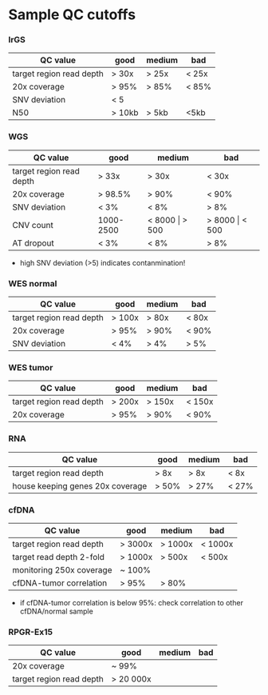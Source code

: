 # Sample QC cutoffs


### lrGS

| QC value                 | good           | medium          | bad             |
|--------------------------|----------------|-----------------|-----------------|
| target region read depth | > 30x          | > 25x           | < 25x           |
| 20x coverage             | > 95%          | > 85%           | < 85%           |
| SNV deviation            | < 5            |                 |                 |
| N50                      | > 10kb         |  > 5kb          | <5kb            |


### WGS

| QC value                 | good           | medium          | bad             |
|--------------------------|----------------|-----------------|-----------------|
| target region read depth | > 33x          | > 30x           | < 30x           |
| 20x coverage             | > 98.5%        | > 90%           | < 90%           |
| SNV deviation            | < 3%           | < 8%            | > 8%            |
| CNV count                | 1000-2500      | < 8000 \| > 500 | > 8000 \| < 500 |
| AT dropout               | < 3%            | < 8%            | > 8%           |

- high SNV deviation (>5) indicates contanmination!


### WES normal

| QC value                 | good           | medium          | bad             |
|--------------------------|----------------|-----------------|-----------------|
| target region read depth | > 100x         | > 80x           | < 80x           |
| 20x coverage             | > 95%          | > 90%           | < 90%           |
| SNV deviation            | < 4%           | > 4%            | > 5%            |

### WES tumor

| QC value                 | good           | medium          | bad             |
|--------------------------|----------------|-----------------|-----------------|
| target region read depth | > 200x         | > 150x          | < 150x          |
| 20x coverage             | > 95%          | > 90%           | < 90%           |


### RNA

| QC value                         | good           | medium          | bad             |
|----------------------------------|----------------|-----------------|-----------------|
| target region read depth         | > 8x           | > 8x            | < 8x            |
| house keeping genes 20x coverage | > 50%          | > 27%           | < 27%           |


### cfDNA

| QC value                 | good           | medium          | bad             |
|--------------------------|----------------|-----------------|-----------------|
| target region read depth | > 3000x        | > 1000x         | < 1000x         |
| target read depth 2-fold | > 1000x        | > 500x          | < 500x          |
| monitoring 250x coverage | ~ 100%         |                 |                 |
| cfDNA-tumor correlation  | > 95%          |  > 80%          |                 |

- if cfDNA-tumor correlation is below 95%: check correlation to other cfDNA/normal sample 


### RPGR-Ex15

| QC value                 | good           | medium          | bad             |
|--------------------------|----------------|-----------------|-----------------|
| 20x coverage             | ~ 99%          |                 |                 |
| target region read depth | > 20 000x      |                 |                 |


